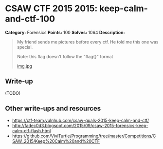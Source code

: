 # CSAW CTF 2015 2015: keep-calm-and-ctf-100

**Category:** Forensics
**Points:** 100
**Solves:** 1064
**Description:**

> My friend sends me pictures before every ctf. He told me this one was special.
>
> Note: this flag doesn't follow the "flag{}" format
>
> [img.jpg](img.jpg)


## Write-up

(TODO)

## Other write-ups and resources

* <https://ctf-team.vulnhub.com/csaw-quals-2015-keep-calm-and-ctf/>
* <http://fadec0d3.blogspot.com/2015/09/csaw-2015-forensics-keep-calm-ctf-flash.html>
* <https://github.com/ViviTurtle/Programming/tree/master/Competitions/CSAW_2015/Keep%20Calm%20and%20CTF>
